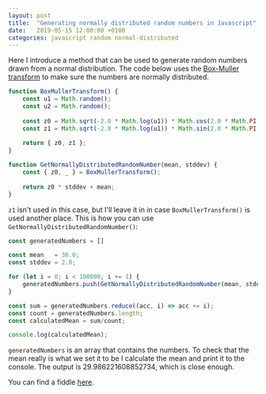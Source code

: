 ```yaml
---
layout: post
title:  "Generating normally distributed random numbers in Javascript"
date:   2019-05-15 12:00:00 +0100
categories: javascript random normal-distributed
---
```


Here I introduce a method that can be used to generate random numbers drawn from a normal
distribution. The code below uses the [Box-Muller transform][box–muller-transform] to make sure
the numbers are normally distributed.

```js
function BoxMullerTransform() {
    const u1 = Math.random();
    const u2 = Math.random();
    
    const z0 = Math.sqrt(-2.0 * Math.log(u1)) * Math.cos(2.0 * Math.PI * u2);
    const z1 = Math.sqrt(-2.0 * Math.log(u1)) * Math.sin(2.0 * Math.PI * u2);
    
    return { z0, z1 };
}

function GetNormallyDistributedRandomNumber(mean, stddev) {
    const { z0, _ } = BoxMullerTransform();
    
    return z0 * stddev + mean;
}
```

`z1` isn't used in this case, but I'll leave it in in case `BoxMullerTransform()` is used another
place. This is how you can use `GetNormallyDistributedRandomNumber()`:

```js
const generatedNumbers = []

const mean   = 30.0;
const stddev = 2.0;

for (let i = 0; i < 100000; i += 1) {
    generatedNumbers.push(GetNormallyDistributedRandomNumber(mean, stddev))
}

const sum = generatedNumbers.reduce((acc, i) => acc += i);
const count = generatedNumbers.length;
const calculatedMean = sum/count;

console.log(calculatedMean);
```

`generatedNumbers` is an array that contains the numbers. To check that the mean really is what we
set it to be I calculate the mean and print it to the console. The output is 29.986221608852734,
which is close enough.

You can find a fiddle [here][jsfiddle].

[box–muller-transform]: https://en.wikipedia.org/wiki/Box%E2%80%93Muller_transform
[jsfiddle]: https://jsfiddle.net/3rf4jL8n/2/
